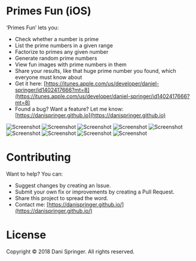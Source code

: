 # Primes Fun (iOS)
‘Primes Fun’ lets you:
- Check whether a number is prime
- List the prime numbers in a given range
- Factorize to primes any given number
- Generate random prime numbers
- View fun images with prime numbers in them
- Share your results, like that huge prime number you found, which everyone must know about
- Get it here: [https://itunes.apple.com/us/developer/daniel-springer/id1402417666?mt=8](https://itunes.apple.com/us/developer/daniel-springer/id1402417666?mt=8)
- Found a bug? Want a feature? Let me know: [https://danispringer.github.io](https://danispringer.github.io)


![Screenshot](https://raw.githubusercontent.com/DaniSpringer/primes-fun/master/i/i8-readme/i81.jpg) ![Screenshot](https://raw.githubusercontent.com/DaniSpringer/primes-fun/master/i/i8-readme/i82.jpg) ![Screenshot](https://raw.githubusercontent.com/DaniSpringer/primes-fun/master/i/i8-readme/i83.jpg) ![Screenshot](https://raw.githubusercontent.com/DaniSpringer/primes-fun/master/i/i8-readme/i84.jpg) ![Screenshot](https://raw.githubusercontent.com/DaniSpringer/primes-fun/master/i/i8-readme/i85.jpg) ![Screenshot](https://raw.githubusercontent.com/DaniSpringer/primes-fun/master/i/i8-readme/i86.jpg) ![Screenshot](https://raw.githubusercontent.com/DaniSpringer/primes-fun/master/i/i8-readme/i87.jpg) ![Screenshot](https://raw.githubusercontent.com/DaniSpringer/primes-fun/master/i/i8-readme/i88.jpg) ![Screenshot](https://raw.githubusercontent.com/DaniSpringer/primes-fun/master/i/i8-readme/i89.jpg)

# Contributing
Want to help? You can:
- Suggest changes by creating an Issue.
- Submit your own fix or improvements by creating a Pull Request.
- Share this project to spread the word.
- Contact me: [https://danispringer.github.io/](https://danispringer.github.io/)

# License
Copyright © 2018 Dani Springer. All rights reserved.